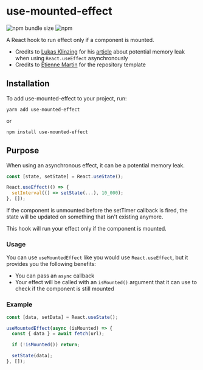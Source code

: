 # use-mounted-effect

![npm bundle size](https://img.shields.io/bundlephobia/min/use-mounted-effect)
![npm](https://img.shields.io/npm/dm/use-mounted-effect)

A React hook to run effect only if a component is mounted.

- Credits to [Lukas Klinzing](https://dev.to/theluk) for his [article](https://dev.to/theluk/usemountedeffect-asynchronous-useeffect-on-potentially-unmounted-components-5d56) about potential memory leak when using `React.useEffect` asynchronously
- Credits to [Étienne Martin](https://etiennemartin.ca) for the repository template 

## Installation

To add use-mounted-effect to your project, run:

```shell script
yarn add use-mounted-effect
```
or
```shell script
npm install use-mounted-effect
```

## Purpose

When using an asynchronous effect, it can be a potential memory leak.

```typescript
const [state, setState] = React.useState();

React.useEffect(() => {
  setInterval(() => setState(...), 10_000);
}, []);
```

If the component is unmounted before the setTimer callback is fired, the state will be updated on something that isn't existing anymore.

This hook will run your effect only if the component is mounted.

### Usage

You can use `useMountedEffect` like you would use `React.useEffect`, but it provides you the following benefits:

- You can pass an `async` callback
- Your effect will be called with an `isMounted()` argument that it can use to check if the component is still mounted

### Example

```typescript
const [data, setData] = React.useState();

useMountedEffect(async (isMounted) => {
  const { data } = await fetch(url);

  if (!isMounted()) return;

  setState(data);
}, []);
```


